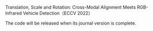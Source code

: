 Translation, Scale and Rotation: Cross-Modal Alignment Meets RGB-Infrared Vehicle Detection（ECCV 2022）

The code will be released  when its journal version is complete.
